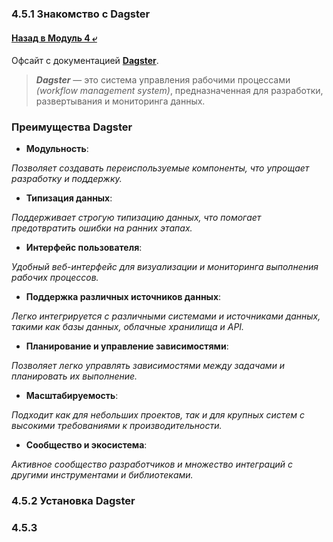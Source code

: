 ### 4.5.1 Знакомство с Dagster

#### [Назад в Модуль 4 ⤶](/DE-101/Module4/readme.md)

Офсайт с документацией **[Dagster](https://docs.dagster.io/)**.

> ***Dagster*** — это система управления рабочими процессами _(workflow management system)_, предназначенная для 
> разработки, развертывания и мониторинга данных.

### Преимущества Dagster
- **Модульность**:

_Позволяет создавать переиспользуемые компоненты, что упрощает разработку и поддержку._

- **Типизация данных**:

_Поддерживает строгую типизацию данных, что помогает предотвратить ошибки на ранних этапах._

- **Интерфейс пользователя**:

_Удобный веб-интерфейс для визуализации и мониторинга выполнения рабочих процессов._

- **Поддержка различных источников данных**:

_Легко интегрируется с различными системами и источниками данных, такими как базы данных, облачные хранилища и API._

- **Планирование и управление зависимостями**:

_Позволяет легко управлять зависимостями между задачами и планировать их выполнение._

- **Масштабируемость**:

_Подходит как для небольших проектов, так и для крупных систем с высокими требованиями к производительности._

- **Сообщество и экосистема**:

_Активное сообщество разработчиков и множество интеграций с другими инструментами и библиотеками._

### 4.5.2 Установка Dagster

### 4.5.3